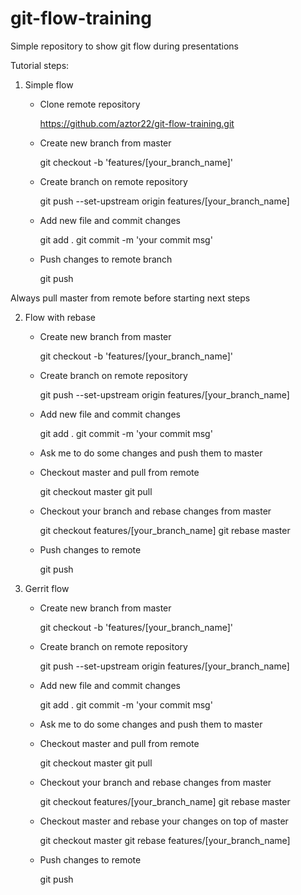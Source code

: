 # git-flow-training
Simple repository to show git flow during presentations

Tutorial steps:
1. Simple flow
	* Clone remote repository
        
		https://github.com/aztor22/git-flow-training.git
		
	* Create new branch from master
	
        git checkout -b 'features/[your_branch_name]'
		
	* Create branch on remote repository
	
        git push --set-upstream origin features/[your_branch_name]
		
	* Add new file and commit changes
	
        git add .
        git commit -m 'your commit msg'
		
	* Push changes to remote branch
	
        git push
        
		
Always pull master from remote before starting next steps

2. Flow with rebase
	* Create new branch from master
	
        git checkout -b 'features/[your_branch_name]'
		
	* Create branch on remote repository
	
        git push --set-upstream origin features/[your_branch_name]
		
	* Add new file and commit changes
	
        git add .
        git commit -m 'your commit msg'
		
	* Ask me to do some changes and push them to master
	* Checkout master and pull from remote
	
        git checkout master
        git pull
		
	* Checkout your branch and rebase changes from master
	
        git checkout features/[your_branch_name]
        git rebase master
		
	* Push changes to remote
	
        git push


3. Gerrit flow
	* Create new branch from master
	
        git checkout -b 'features/[your_branch_name]'
		
	* Create branch on remote repository
	
        git push --set-upstream origin features/[your_branch_name]
		
	* Add new file and commit changes
	
        git add .
        git commit -m 'your commit msg'
		
	* Ask me to do some changes and push them to master
	* Checkout master and pull from remote
	
        git checkout master
        git pull
		
	* Checkout your branch and rebase changes from master
	
        git checkout features/[your_branch_name]
        git rebase master
		
	* Checkout master and rebase your changes on top of master
	
        git checkout master
        git rebase features/[your_branch_name]
		
	* Push changes to remote
	
        git push
		